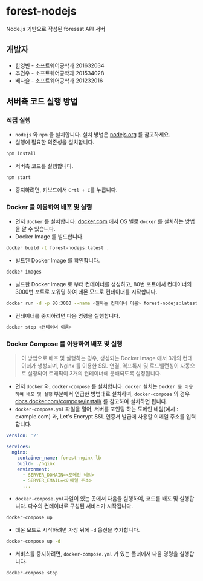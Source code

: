 # forest-nodejs

Node.js 기반으로 작성된 foressst API 서버

## 개발자
 - 한영빈 - 소프트웨어공학과 201632034
 - 추건우 - 소프트웨어공학과 201534028
 - 배다슬 - 소프트웨어공학과 201232016

## 서버측 코드 실행 방법

### 직접 실행

 - `nodejs` 와 `npm` 을 설치합니다. 설치 방법은 [nodejs.org](https://nodejs.org) 를 참고하세요.
 - 실행에 필요한 의존성을 설치합니다.
 
  ```bash
  npm install
  ```
 - 서버측 코드를 실행합니다.

  ```bash
  npm start
  ```
  - 중지하려면, 키보드에서 `Crtl + C`를 누릅니다.

### Docker 를 이용하여 배포 및 실행

  - 먼저 `docker` 를 설치합니다. [docker.com](https://docker.com) 에서 OS 별로 `docker` 를 설치하는 방법을 알 수 있습니다.
  - Docker Image 를 빌드합니다.

  ```bash
  docker build -t forest-nodejs:latest .
  ```
  - 빌드된 Docker Image 를 확인합니다.

  ```bash
  docker images
  ```
  - 빌드한 Docker Image 로 부터 컨테이너를 생성하고, 80번 포트에서 컨테이너의 3000번 포트로 포워딩 하여 데몬 모드로 컨테이너를 시작합니다.

  ```bash
  docker run -d -p 80:3000 --name <원하는 컨테이너 이름> forest-nodejs:latest
  ```

  - 컨테이너를 중지하려면 다음 명령을 실행합니다.
  ```bash
  docker stop <컨테이너 이름>
  ```

### Docker Compose 를 이용하여 배포 및 실행

> 이 방법으로 배포 및 실행하는 경우, 생성되는 Docker Image 에서 3개의 컨테이너가 생성되며, Nginx 를 이용한 SSL 연결, 역프록시 및 로드밸런싱이 자동으로 설정되어 트래픽이 3개의 컨테이너에 분배되도록 설정됩니다.

  - 먼저 `docker` 와, `docker-compose` 를 설치합니다. `docker` 설치는 `Docker 를 이용하여 배포 및 실행` 부분에서 언급한 방법대로 설치하며, `docker-compose` 의 경우 [docs.docker.com/compose/install/](https://docs.docker.com/compose/install/) 를 참고하여 설치하면 됩니다.
  - `docker-compose.yml` 파일을 열어, 서버를 포인팅 하는 도메인 네임(예시 : example.com) 과, Let's Encrypt SSL 인증서 발급에 사용할 이메일 주소를 입력합니다.

  ```yaml
  version: '2'

  services:
    nginx:
      container_name: forest-nginx-lb
      build: ./nginx
      environment:
        - SERVER_DOMAIN=<도메인 네임>
        - SERVER_EMAIL=<이메일 주소>
        ...
  ```

  - `docker-compose.yml`파일이 있는 곳에서 다음을 실행하여, 코드를 배포 및 실행합니다. 다수의 컨테이너로 구성된 서비스가 시작됩니다.

  ```bash
  docker-compose up
  ```

  - 데몬 모드로 시작하려면 가장 뒤에 `-d` 옵션을 추가합니다.
  ```bash
  docker-compose up -d
  ```
  - 서비스를 중지하려면, `docker-compose.yml` 가 있는 폴더에서 다음 명령을 실행합니다.

  ```bash
  docker-compose stop
  ```
